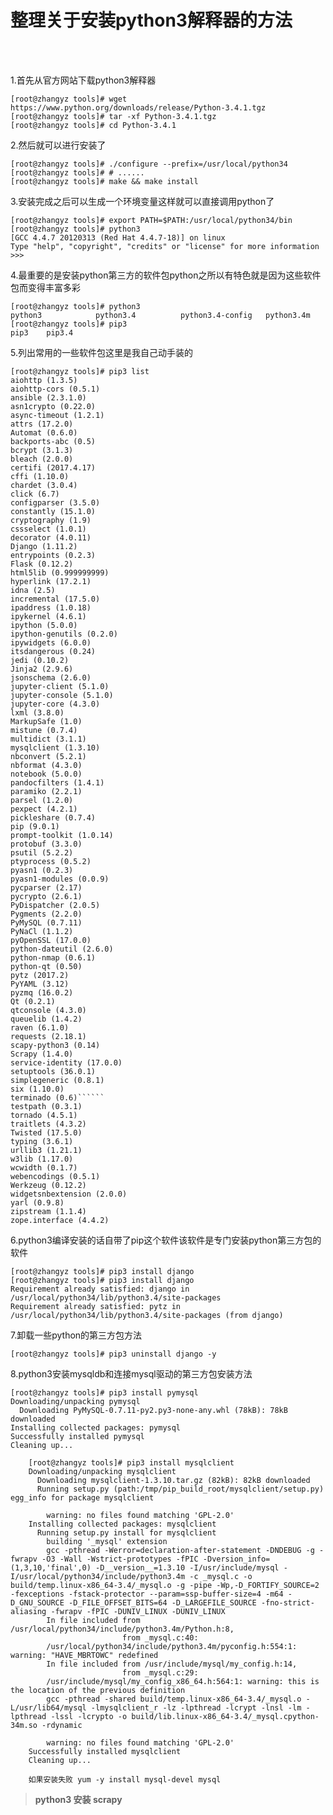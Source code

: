 # 整理关于安装python3解释器的方法

<br>

<br>

1.首先从官方网站下载python3解释器
```shell
[root@zhangyz tools]# wget https://www.python.org/downloads/release/Python-3.4.1.tgz 
[root@zhangyz tools]# tar -xf Python-3.4.1.tgz
[root@zhangyz tools]# cd Python-3.4.1
```

2.然后就可以进行安装了
```shell
[root@zhangyz tools]# ./configure --prefix=/usr/local/python34
[root@zhangyz tools]# # ......
[root@zhangyz tools]# make && make install
```

3.安装完成之后可以生成一个环境变量这样就可以直接调用python了
```shell
[root@zhangyz tools]# export PATH=$PATH:/usr/local/python34/bin
[root@zhangyz tools]# python3
[GCC 4.4.7 20120313 (Red Hat 4.4.7-18)] on linux
Type "help", "copyright", "credits" or "license" for more information
>>>
```

4.最重要的是安装python第三方的软件包python之所以有特色就是因为这些软件包而变得丰富多彩
```shell
[root@zhangyz tools]# python3
python3            python3.4          python3.4-config   python3.4m           
[root@zhangyz tools]# pip3
pip3    pip3.4  
```

5.列出常用的一些软件包这里是我自己动手装的
```shell
[root@zhangyz tools]# pip3 list
aiohttp (1.3.5)
aiohttp-cors (0.5.1)
ansible (2.3.1.0)
asn1crypto (0.22.0)
async-timeout (1.2.1)
attrs (17.2.0)
Automat (0.6.0)
backports-abc (0.5)
bcrypt (3.1.3)
bleach (2.0.0)
certifi (2017.4.17)
cffi (1.10.0)
chardet (3.0.4)
click (6.7)
configparser (3.5.0)
constantly (15.1.0)
cryptography (1.9)
cssselect (1.0.1)
decorator (4.0.11)
Django (1.11.2)
entrypoints (0.2.3)
Flask (0.12.2)
html5lib (0.999999999)
hyperlink (17.2.1)
idna (2.5)
incremental (17.5.0)
ipaddress (1.0.18)
ipykernel (4.6.1)
ipython (5.0.0)
ipython-genutils (0.2.0)
ipywidgets (6.0.0)
itsdangerous (0.24)
jedi (0.10.2)
Jinja2 (2.9.6)
jsonschema (2.6.0)
jupyter-client (5.1.0)
jupyter-console (5.1.0)
jupyter-core (4.3.0)
lxml (3.8.0)
MarkupSafe (1.0)
mistune (0.7.4)
multidict (3.1.1)
mysqlclient (1.3.10)
nbconvert (5.2.1)
nbformat (4.3.0)
notebook (5.0.0)
pandocfilters (1.4.1)
paramiko (2.2.1)
parsel (1.2.0)
pexpect (4.2.1)
pickleshare (0.7.4)
pip (9.0.1)
prompt-toolkit (1.0.14)
protobuf (3.3.0)
psutil (5.2.2)
ptyprocess (0.5.2)
pyasn1 (0.2.3)
pyasn1-modules (0.0.9)
pycparser (2.17)
pycrypto (2.6.1)
PyDispatcher (2.0.5)
Pygments (2.2.0)
PyMySQL (0.7.11)
PyNaCl (1.1.2)
pyOpenSSL (17.0.0)
python-dateutil (2.6.0)
python-nmap (0.6.1)
python-qt (0.50)
pytz (2017.2)
PyYAML (3.12)
pyzmq (16.0.2)
Qt (0.2.1)
qtconsole (4.3.0)
queuelib (1.4.2)
raven (6.1.0)
requests (2.18.1)
scapy-python3 (0.14)
Scrapy (1.4.0)
service-identity (17.0.0)
setuptools (36.0.1)
simplegeneric (0.8.1)
six (1.10.0)
terminado (0.6)``````
testpath (0.3.1)
tornado (4.5.1)
traitlets (4.3.2)
Twisted (17.5.0)
typing (3.6.1)
urllib3 (1.21.1)
w3lib (1.17.0)
wcwidth (0.1.7)
webencodings (0.5.1)
Werkzeug (0.12.2)
widgetsnbextension (2.0.0)
yarl (0.9.8)
zipstream (1.1.4)
zope.interface (4.4.2)
```

6.python3编译安装的话自带了pip这个软件该软件是专门安装python第三方包的软件
```shell
[root@zhangyz tools]# pip3 install django
[root@zhangyz tools]# pip3 install django
Requirement already satisfied: django in /usr/local/python34/lib/python3.4/site-packages
Requirement already satisfied: pytz in /usr/local/python34/lib/python3.4/site-packages (from django)
```

7.卸载一些python的第三方包方法		
```shell
[root@zhangyz tools]# pip3 uninstall django -y
```

8.python3安装mysqldb和连接mysql驱动的第三方包安装方法
```shell
[root@zhangyz tools]# pip3 install pymysql
Downloading/unpacking pymysql
  Downloading PyMySQL-0.7.11-py2.py3-none-any.whl (78kB): 78kB downloaded
Installing collected packages: pymysql
Successfully installed pymysql
Cleaning up...
```
		[root@zhangyz tools]# pip3 install mysqlclient
		Downloading/unpacking mysqlclient
		  Downloading mysqlclient-1.3.10.tar.gz (82kB): 82kB downloaded
		  Running setup.py (path:/tmp/pip_build_root/mysqlclient/setup.py) egg_info for package mysqlclient
    
		    warning: no files found matching 'GPL-2.0'
		Installing collected packages: mysqlclient
		  Running setup.py install for mysqlclient
		    building '_mysql' extension
		    gcc -pthread -Werror=declaration-after-statement -DNDEBUG -g -fwrapv -O3 -Wall -Wstrict-prototypes -fPIC -Dversion_info=(1,3,10,'final',0) -D__version__=1.3.10 -I/usr/include/mysql -I/usr/local/python34/include/python3.4m -c _mysql.c -o build/temp.linux-x86_64-3.4/_mysql.o -g -pipe -Wp,-D_FORTIFY_SOURCE=2 -fexceptions -fstack-protector --param=ssp-buffer-size=4 -m64 -D_GNU_SOURCE -D_FILE_OFFSET_BITS=64 -D_LARGEFILE_SOURCE -fno-strict-aliasing -fwrapv -fPIC -DUNIV_LINUX -DUNIV_LINUX
		    In file included from /usr/local/python34/include/python3.4m/Python.h:8,
		                     from _mysql.c:40:
		    /usr/local/python34/include/python3.4m/pyconfig.h:554:1: warning: "HAVE_MBRTOWC" redefined
		    In file included from /usr/include/mysql/my_config.h:14,
		                     from _mysql.c:29:
		    /usr/include/mysql/my_config_x86_64.h:564:1: warning: this is the location of the previous definition
		    gcc -pthread -shared build/temp.linux-x86_64-3.4/_mysql.o -L/usr/lib64/mysql -lmysqlclient_r -lz -lpthread -lcrypt -lnsl -lm -lpthread -lssl -lcrypto -o build/lib.linux-x86_64-3.4/_mysql.cpython-34m.so -rdynamic
		    
		    warning: no files found matching 'GPL-2.0'
		Successfully installed mysqlclient
		Cleaning up...

		如果安装失败 yum -y install mysql-devel mysql



> **python3 安装 scrapy**
		

